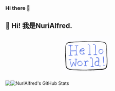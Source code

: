 ### Hi there 👋
<h2 >👋 Hi! 我是NuriAlfred.</h2>
<p align="center">
  <img src="./hello-world.gif" width="30%">
</p>

<!--
**NuriAlfred/NuriAlfred** is a ✨ _special_ ✨ repository because its `README.md` (this file) appears on your GitHub profile.

Here are some ideas to get you started:

- 🔭 I’m currently working on ...
- 🌱 I’m currently learning ...
- 👯 I’m looking to collaborate on ...
- 🤔 I’m looking for help with ...
- 💬 Ask me about ...
- 📫 How to reach me: ...
- 😄 Pronouns: ...
- ⚡ Fun fact: ...
-->

<div>
 <img align="left" height="150em" src="https://github-readme-stats.vercel.app/api/top-langs/?username=NuriAlfred&layout=compact&count_private=true&hide=html" />
</div>
<div>
 <img align="left" height="150em" src="https://github-readme-stats.vercel.app/api?username=NuriAlfred&show_icons=true&layout=compact&hide=stars&count_private=true" alt="NuriAlfred's GitHub Stats"/>
</div>
